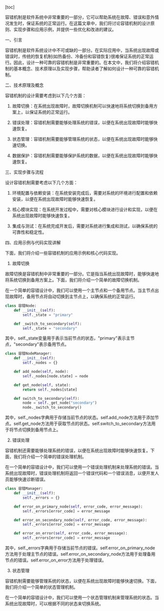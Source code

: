 
[toc]                    
                
                
容错机制是软件系统中非常重要的一部分，它可以帮助系统在故障、错误和意外情况发生时，保证系统的正常运行。在这篇文章中，我们将讨论容错机制的设计原则、实现步骤和应用示例，并提供一些优化和改进的建议。

一、引言

容错机制是软件系统设计中不可或缺的一部分。在实际应用中，当系统出现故障或错误时，传统的恢复机制(如热备份、冷备份和容错恢复)很难保证系统的正常运行。因此，设计一种可靠的容错机制是非常重要的。在本文中，我们将介绍容错机制的基本概念、技术原理以及实现步骤，帮助读者了解如何设计一种可靠的容错机制。

二、技术原理及概念

容错机制的设计需要考虑到以下几个方面：

1. 故障切换：在系统出现故障时，故障切换机制可以快速地将系统切换到备用方案上，以保证系统的正常运行。

2. 错误处理：容错机制需要能够处理系统的错误，以便在系统出现故障时能够快速恢复。

3. 状态管理：容错机制需要能够管理系统的状态，以便在系统出现故障时能够快速切换。

4. 数据保护：容错机制需要能够保护系统的数据，以便在系统出现故障时能够快速恢复。

三、实现步骤与流程

设计容错机制需要考虑以下几个方面：

1. 环境配置与依赖安装：在系统安装完成后，需要对系统的环境进行配置和依赖安装，以便在系统出现故障时能够快速恢复。

2. 核心模块实现：在系统开发过程中，需要对核心模块进行设计和实现，以便在系统出现故障时能够快速恢复。

3. 集成与测试：在系统完成开发后，需要对系统进行集成和测试，以确保系统的可靠性和稳定性。

四、应用示例与代码实现讲解

下面，我们将介绍一些容错机制的应用示例和核心代码实现。

1. 故障切换

故障切换是容错机制中非常重要的一部分。它是指当系统出现故障时，能够快速地将系统切换到备用方案上。下面，我们将介绍一个简单的故障切换机制。

在一个简单的容错设计中，我们可以使用一个主节点和一个备用节点。当主节点出现故障时，备用节点将自动切换到主节点上，以确保系统的正常运行。

```python
class 容错Node:
    def __init__(self):
        self._state = "primary"

    def _switch_to_secondary(self):
        self._state = "secondary"
```

其中，self._state变量用于表示当前节点的状态，"primary"表示主节点，"secondary"表示备用节点。

```python
class 容错NodeManager:
    def __init__(self):
        self._nodes = {}

    def add_node(self, node):
        self._nodes[node.state] = node

    def get_node(self, state):
        return self._nodes[state]

    def switch_to_secondary(self):
        node = self._get_node("secondary")
        node._switch_to_secondary()
```

其中，self._nodes字典用于存储当前节点的状态。self.add_node方法用于添加节点。self.get_node方法用于获取节点的状态。self.switch_to_secondary方法用于将节点切换到备用节点上。

2. 错误处理

容错机制还需要能够处理系统的错误，以便在系统出现故障时能够快速恢复。下面，我们将介绍一个简单的错误处理机制。

在一个简单的容错设计中，我们可以使用一个错误处理机制来处理系统的错误。当系统出现故障时，错误处理机制将返回一个错误代码和一个错误消息，以便开发人员能够快速诊断错误。

```python
class 容错Manager:
    def __init__(self):
        self._errors = {}

    def error_on_primary_node(self, error_code, error_message):
        self._errors[error_code] = error_message

    def error_on_secondary_node(self, error_code, error_message):
        self._errors[error_code] = error_message

    def error_on_error(self, error_code, error_message):
        self._errors[error_code] = error_message
```

其中，self._errors字典用于存储当前节点的错误。self.error_on_primary_node方法用于处理主节点的错误。self.error_on_secondary_node方法用于处理备用节点的错误。self.error_on_error方法用于处理错误。

3. 状态管理

容错机制需要能够管理系统的状态，以便在系统出现故障时能够快速切换。下面，我们将介绍一个简单的状态管理机制。

在一个简单的容错设计中，我们可以使用一个状态管理机制来管理系统的状态。当系统出现故障时，可以根据不同的状态来切换系统。

